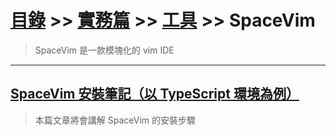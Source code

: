 # [目錄](../../../README.md) >> [實務篇](../../README.md) >> [工具](../README.md) >> SpaceVim

> SpaceVim 是一款模塊化的 vim IDE

---
## [SpaceVim 安裝筆記（以 TypeScript 環境為例）](./spacevim安裝筆記(以typescript環境為例)/README.md)

> 本篇文章將會講解 SpaceVim 的安裝步驟
